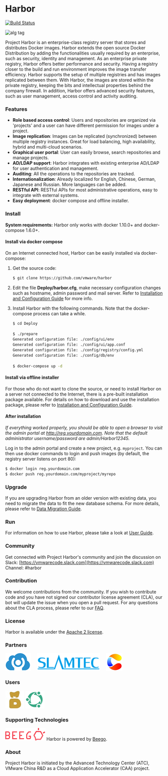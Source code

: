 # Harbor

[![Build Status](https://travis-ci.org/vmware/harbor.svg?branch=master)](https://travis-ci.org/vmware/harbor)

![alg tag](https://cloud.githubusercontent.com/assets/2390463/13484557/088a1000-e13a-11e5-87d4-a64366365bef.png)


Project Harbor is an enterprise-class registry server that stores and distributes Docker images. Harbor extends the open source Docker Distribution by adding the functionalities usually required by an enterprise, such as security, identity and management. As an enterprise private registry, Harbor offers better performance and security. Having a registry closer to the build and run environment improves the image transfer efficiency. Harbor supports the setup of multiple registries and has images replicated between them. With Harbor, the images are stored within the private registry, keeping the bits and intellectual properties behind the company firewall. In addition, Harbor offers advanced security features, such as user management, access control and activity auditing.

### Features
* **Role based access control**: Users and repositories are organized via 'projects' and a user can have different permission for images under a project.
* **Image replication**: Images can be replicated (synchronized) between multiple registry instances. Great for load balancing, high availability, hybrid and multi-cloud scenarios.
* **Graphical user portal**: User can easily browse, search repositories and manage projects.
* **AD/LDAP support**: Harbor integrates with existing enterprise AD/LDAP for user authentication and management.
* **Auditing**: All the operations to the repositories are tracked.
* **Internationalization**: Already localized for English, Chinese, German, Japanese and Russian. More languages can be added.
* **RESTful API**: RESTful APIs for most administrative operations, easy to integrate with external systems.
* **Easy deployment**: docker compose and offline installer.

### Install

**System requirements:**
Harbor only works with docker 1.10.0+ and docker-compose 1.6.0+.

#### Install via docker compose
On an Internet connected host, Harbor can be easily installed via docker-compose: 

1. Get the source code:
    
    ```sh
    $ git clone https://github.com/vmware/harbor
    ```
2. Edit the file **Deploy/harbor.cfg**, make necessary configuration changes such as hostname, admin password and mail server. Refer to [Installation and Configuration Guide](docs/installation_guide.md) for more info.  


3. Install Harbor with the following commands. Note that the docker-compose process can take a while.
    ```sh
    $ cd Deploy
    
    $ ./prepare
    Generated configuration file: ./config/ui/env
    Generated configuration file: ./config/ui/app.conf
    Generated configuration file: ./config/registry/config.yml
    Generated configuration file: ./config/db/env
    
    $ docker-compose up -d
    ```

#### Install via offline installer
For those who do not want to clone the source, or need to install Harbor on a server not connected to the Internet, there is a pre-built installation package available. For details on how to download and use the installation package, please refer to [Installation and Configuration Guide](docs/installation_guide.md).

#### After installation
_If everything worked properly, you should be able to open a browser to visit the admin portal at http://reg.yourdomain.com. Note that the default administrator username/password are admin/Harbor12345._

Log in to the admin portal and create a new project, e.g. `myproject`. You can then use docker commands to login and push images (by default, the registry server listens on port 80):
```sh
$ docker login reg.yourdomain.com
$ docker push reg.yourdomain.com/myproject/myrepo
```

### Upgrade

If you are upgrading Harbor from an older version with existing data, you need to migrate the data to fit the new database schema. For more details, please refer to [Data Migration Guide](docs/migration_guide.md).

### Run
For information on how to use Harbor, please take a look at [User Guide](docs/user_guide.md).

### Community
Get connected with Project Harbor's community and join the discussion on Slack: [https://vmwarecode.slack.com](https://vmwarecode.slack.com) Channel: #harbor

### Contribution
We welcome contributions from the community. If you wish to contribute code and you have not signed our contributor license agreement (CLA), our bot will update the issue when you open a pull request. For any questions about the CLA process, please refer to our [FAQ](https://cla.vmware.com/faq).

### License
Harbor is available under the [Apache 2 license](LICENSE).

### Partners
<a href="https://www.shurenyun.com/" border="0" target="_blank"><img alt="DataMan" src="docs/img/dataman.png"></a> &nbsp; &nbsp; <a href="http://www.slamtec.com" target="_blank" border="0"><img alt="SlamTec" src="docs/img/slamteclogo.png"></a>
&nbsp; &nbsp; <a href="https://www.caicloud.io" border="0"><img alt="CaiCloud" src="docs/img/caicloudLogoWeb.png"></a>

### Users
<a href="https://www.madailicai.com/" border="0" target="_blank"><img alt="MaDaiLiCai" src="docs/img/UserMaDai.jpg"></a> <a href="https://www.dianrong.com/" border="0" target="_blank"><img alt="Dianrong" src="docs/img/dianrong.png"></a>

### Supporting Technologies
<img alt="beego" src="docs/img/beegoLogo.png"> Harbor is powered by <a href="http://beego.me/">Beego</a>.

### About
Project Harbor is initiated by the Advanced Technology Center (ATC), VMware China R&D as a Cloud Application Accelerator (CAA) project.
